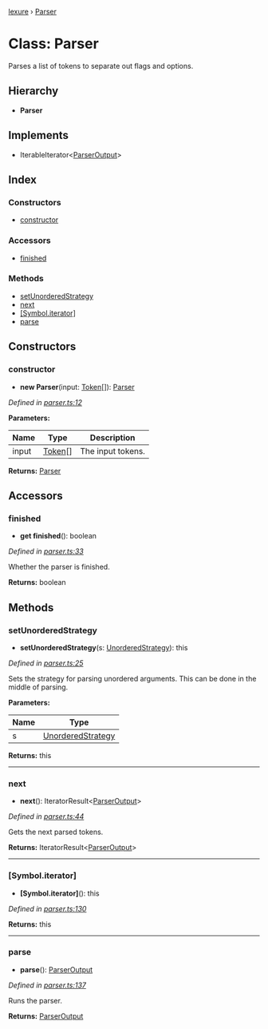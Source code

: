 [lexure](../README.md) › [Parser](parser.md)

# Class: Parser

Parses a list of tokens to separate out flags and options.

## Hierarchy

* **Parser**

## Implements

* IterableIterator\<[ParserOutput](../interfaces/parseroutput.md)\>

## Index

### Constructors

* [constructor](parser.md#constructor)

### Accessors

* [finished](parser.md#finished)

### Methods

* [setUnorderedStrategy](parser.md#setunorderedstrategy)
* [next](parser.md#next)
* [[Symbol.iterator]](parser.md#[symbol.iterator])
* [parse](parser.md#parse)

## Constructors

###  constructor

* **new Parser**(input: [Token](../interfaces/token.md)[]): [Parser](parser.md)

*Defined in [parser.ts:12](https://github.com/1Computer1/lexure/blob/83985ea/src/parser.ts#L12)*

**Parameters:**

Name | Type | Description |
------ | ------ | ------ |
input | [Token](../interfaces/token.md)[] | The input tokens.  |

**Returns:** [Parser](parser.md)

## Accessors

###  finished

* **get finished**(): boolean

*Defined in [parser.ts:33](https://github.com/1Computer1/lexure/blob/83985ea/src/parser.ts#L33)*

Whether the parser is finished.

**Returns:** boolean

## Methods

###  setUnorderedStrategy

* **setUnorderedStrategy**(s: [UnorderedStrategy](../interfaces/unorderedstrategy.md)): this

*Defined in [parser.ts:25](https://github.com/1Computer1/lexure/blob/83985ea/src/parser.ts#L25)*

Sets the strategy for parsing unordered arguments.
This can be done in the middle of parsing.

**Parameters:**

Name | Type |
------ | ------ |
s | [UnorderedStrategy](../interfaces/unorderedstrategy.md) |

**Returns:** this

___

###  next

* **next**(): IteratorResult\<[ParserOutput](../interfaces/parseroutput.md)\>

*Defined in [parser.ts:44](https://github.com/1Computer1/lexure/blob/83985ea/src/parser.ts#L44)*

Gets the next parsed tokens.

**Returns:** IteratorResult\<[ParserOutput](../interfaces/parseroutput.md)\>

___

###  [Symbol.iterator]

* **[Symbol.iterator]**(): this

*Defined in [parser.ts:130](https://github.com/1Computer1/lexure/blob/83985ea/src/parser.ts#L130)*

**Returns:** this

___

###  parse

* **parse**(): [ParserOutput](../interfaces/parseroutput.md)

*Defined in [parser.ts:137](https://github.com/1Computer1/lexure/blob/83985ea/src/parser.ts#L137)*

Runs the parser.

**Returns:** [ParserOutput](../interfaces/parseroutput.md)

